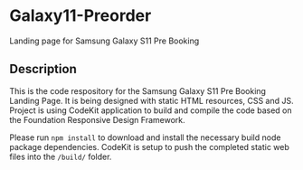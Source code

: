 # Galaxy11-Preorder
Landing page for Samsung Galaxy S11 Pre Booking

## Description
This is the code respository for the Samsung Galaxy S11 Pre Booking Landing Page. It is being designed with static HTML resources, CSS and JS. Project is using CodeKit application to build and compile the code based on the Foundation Responsive Design Framework.

Please run `npm install` to download and install the necessary build node package dependencies. CodeKit is setup to push the completed static web files into the `/build/` folder.

